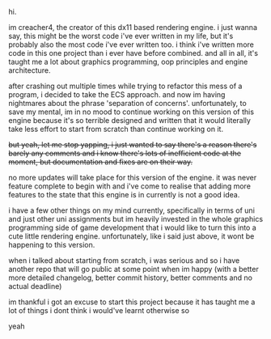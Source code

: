 hi.

im creacher4, the creator of this dx11 based rendering engine. i just wanna say, this might be the worst code i've ever written in my life, but it's probably also the most code i've ever written too. i think i've written more code in this one project than i ever have before combined. and all in all, it's taught me a lot about graphics programming, oop principles and engine architecture.

after crashing out multiple times while trying to refactor this mess of a program, i decided to take the ECS approach. and now im having nightmares about the phrase 'separation of concerns'. unfortunately, to save my mental, im in no mood to continue working on this version of this engine because it's so terrible designed and written that it would literally take less effort to start from scratch than continue working on it.

~~but yeah, let me stop yapping, i just wanted to say there's a reason there's barely any comments and i know there's lots of inefficient code at the moment, but documentation and fixes are on their way.~~

no more updates will take place for this version of the engine. it was never feature complete to begin with and i've come to realise that adding more features 
to the state that this engine is in currently is not a good idea.

i have a few other things on my mind currently, specifically in terms of uni and just other uni assignments but im heavily invested in the whole graphics programming side of game development that i would like to turn this into a cute little rendering engine. unfortunately, like i said just above, it wont be happening to this version. 

when i talked about starting from scratch, i was serious and so i have another repo that will go public at some point when im happy (with a better more detailed changelog, better commit history, better comments and no actual deadline)

im thankful i got an excuse to start this project because it has taught me a lot of things i dont think i would've learnt otherwise so

yeah


